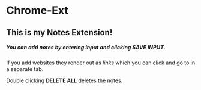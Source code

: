 # Chrome-Ext
 
## This is my Notes Extension!

##### You can add notes by entering input and clicking **SAVE INPUT**.

If you add websites they render out as *links* which you can click and go to in a separate tab.

Double clicking **DELETE ALL** deletes the notes.